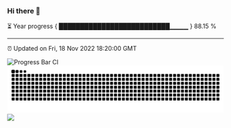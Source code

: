 ### Hi there 👋

⏳ Year progress { ██████████████████████████▁▁▁▁ } 88.15 %

---

⏰ Updated on Fri, 18 Nov 2022 18:20:00 GMT

![Progress Bar CI](https://github.com/liununu/liununu/workflows/Progress%20Bar%20CI/badge.svg)![](https://raw.githubusercontent.com/L1cardo/L1cardo/main/assets/github-contribution-grid-snake.svg)![](https://raw.githubusercontent.com/seesaws/seesaws/main/assets/github-contribution-grid-snake.svg)
